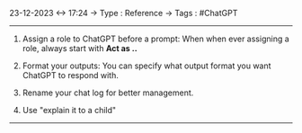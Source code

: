 23-12-2023 <-> 17:24
-> Type : Reference
-> Tags : #ChatGPT

---
1. Assign a role to ChatGPT before a prompt: When when ever assigning a role, always start with **Act as ..**

2. Format your outputs: You can specify what output format you want ChatGPT to respond with.

3. Rename your chat log for better management.

4. Use "explain it to a child"


---
